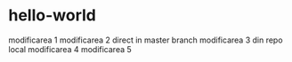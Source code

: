 # hello-world
modificarea 1
modificarea 2 direct in master branch
modificarea 3 din repo local
modificarea 4
modificarea 5
